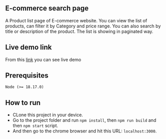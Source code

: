 ## E-commerce search page

A Product list page of E-commerce website. You can view the list of products, can filter it by Category and price range. You can also search by title or description of the product. The list is showing in paginated way.

## Live demo link
From this [link](https://ecommerce-search-b0sd7zu55-shahmahdi11gmailcoms-projects.vercel.app) you can see live demo

## Prerequisites

```
Node (>= 18.17.0)
```

## How to run

- CLone this project in your device.
- Go to the project folder and run ``` npm install ```, then ``` npm run build ``` and then ``` npm start ``` script.
- And then go to the chrome browser and hit this URL: ``` localhost:3000 ```.

